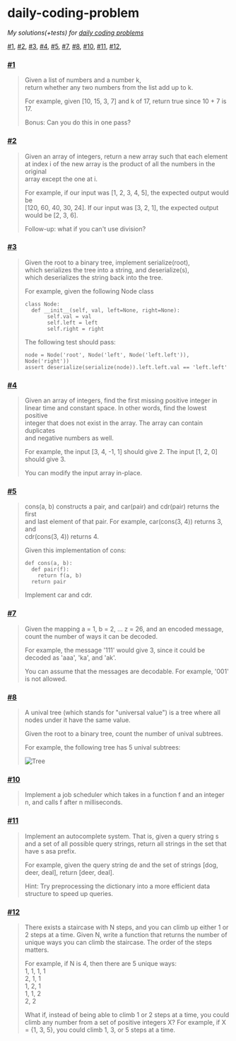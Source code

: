 # daily-coding-problem
*My solutions(+tests) for [daily coding problems](https://dailycodingproblem.com/)*

[#1](https://github.com/PticaGovorun/daily-coding-problem/blob/master/%231/index.js), 
[#2](https://github.com/PticaGovorun/daily-coding-problem/blob/master/%232/index.js), 
[#3](https://github.com/PticaGovorun/daily-coding-problem/blob/master/%233/index.js), 
[#4](https://github.com/PticaGovorun/daily-coding-problem/blob/master/%234/index.js), 
[#5](https://github.com/PticaGovorun/daily-coding-problem/blob/master/%235/index.js), 
[#7](https://github.com/PticaGovorun/daily-coding-problem/blob/master/%237/index.js), 
[#8](https://github.com/PticaGovorun/daily-coding-problem/blob/master/%238/index.js), 
[#10](https://github.com/PticaGovorun/daily-coding-problem/blob/master/%2310/index.js), 
[#11](https://github.com/PticaGovorun/daily-coding-problem/blob/master/%2311/index.js), 
[#12](https://github.com/PticaGovorun/daily-coding-problem/blob/master/%2312/index.js), 

### [#1](https://github.com/PticaGovorun/daily-coding-problem/blob/master/%231/index.js)
> Given a list of numbers and a number k,  
> return whether any two numbers from the list add up to k.  
>
> For example, given [10, 15, 3, 7] and k of 17, return true since 10 + 7 is 17.  
>
> Bonus: Can you do this in one pass?

### [#2](https://github.com/PticaGovorun/daily-coding-problem/blob/master/%232/index.js)
> Given an array of integers, return a new array such that each element  
> at index i of the new array is the product of all the numbers in the original  
> array except the one at i.
> 
> For example, if our input was [1, 2, 3, 4, 5], the expected output would be  
> [120, 60, 40, 30, 24]. If our input was [3, 2, 1], the expected output  
> would be [2, 3, 6].
> 
>  Follow-up: what if you can't use division?

### [#3](https://github.com/PticaGovorun/daily-coding-problem/blob/master/%233/index.js)
> Given the root to a binary tree, implement serialize(root),  
> which serializes the tree into a string, and deserialize(s),  
> which deserializes the string back into the tree.  
>
> For example, given the following Node class  
> ```
> class Node:  
>   def __init__(self, val, left=None, right=None):  
>        self.val = val  
>        self.left = left  
>        self.right = right  
> ```
> The following test should pass:
> ```
> node = Node('root', Node('left', Node('left.left')), Node('right'))  
> assert deserialize(serialize(node)).left.left.val == 'left.left'
> ```

### [#4](https://github.com/PticaGovorun/daily-coding-problem/blob/master/%234/index.js)
> Given an array of integers, find the first missing positive integer in  
> linear time and constant space. In other words, find the lowest positive  
> integer that does not exist in the array. The array can contain duplicates  
> and negative numbers as well.  
>
> For example, the input [3, 4, -1, 1] should give 2. The input [1, 2, 0]  
> should give 3.  
>
> You can modify the input array in-place.  

### [#5](https://github.com/PticaGovorun/daily-coding-problem/blob/master/%235/index.js)
> cons(a, b) constructs a pair, and car(pair) and cdr(pair) returns the first  
> and last element of that pair. For example, car(cons(3, 4)) returns 3, and  
> cdr(cons(3, 4)) returns 4.  
>
> Given this implementation of cons:  
>```
> def cons(a, b):
>   def pair(f):
>     return f(a, b)
>   return pair
>```
> Implement car and cdr.

### [#7](https://github.com/PticaGovorun/daily-coding-problem/blob/master/%237/index.js)
> Given the mapping a = 1, b = 2, ... z = 26, and an encoded message, count the number of ways it can be decoded.
> 
> For example, the message '111' would give 3, since it could be decoded as 'aaa', 'ka', and 'ak'.
> 
> You can assume that the messages are decodable. For example, '001' is not allowed.

### [#8](https://github.com/PticaGovorun/daily-coding-problem/blob/master/%238/index.js)  
> A unival tree (which stands for "universal value") is a tree where all nodes under it have the same value.  
> 
> Given the root to a binary tree, count the number of unival subtrees.
> 
> For example, the following tree has 5 unival subtrees:
> 
> ![Tree](https://user-images.githubusercontent.com/8843033/57275634-1e15c480-706d-11e9-9fee-4b862da48bcf.png)

### [#10](https://github.com/PticaGovorun/daily-coding-problem/blob/master/%2310/index.js)  
> Implement a job scheduler which takes in a function f and an integer n, and calls f after n milliseconds.

### [#11](https://github.com/PticaGovorun/daily-coding-problem/blob/master/%2311/index.js)  
> Implement an autocomplete system. That is, given a query string s and a set of all possible query strings, return all strings in the set that have s asa prefix.  
> 
> For example, given the query string de and the set of strings [dog, deer, deal], return [deer, deal].  
> 
> Hint: Try preprocessing the dictionary into a more efficient data structure to speed up queries.

### [#12](https://github.com/PticaGovorun/daily-coding-problem/blob/master/%2312/index.js)  
> There exists a staircase with N steps, and you can climb up either 1 or 2 steps at a time. Given N, write a function that returns the number of unique ways you can climb the staircase. The order of the steps matters.
> 
> For example, if N is 4, then there are 5 unique ways:  
> 1, 1, 1, 1  
> 2, 1, 1  
> 1, 2, 1  
> 1, 1, 2  
> 2, 2  
>  
> What if, instead of being able to climb 1 or 2 steps at a time, you could climb any number from a set of positive integers X? For example, if X = {1, 3, 5}, you could climb 1, 3, or 5 steps at a time.
